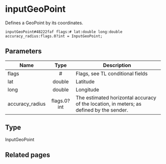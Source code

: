 # inputGeoPoint
Defines a GeoPoint by its coordinates.

```
inputGeoPoint#48222faf flags:# lat:double long:double accuracy_radius:flags.0?int = InputGeoPoint;
```

## Parameters
| Name | Type | Description |
| ---- | :----: | ----------- |
| flags | # | Flags, see TL conditional fields |
| lat | double | Latitude |
| long | double | Longitude |
| accuracy_radius | flags.0?int | The estimated horizontal accuracy of the location, in meters; as defined by the sender. |


## Type
InputGeoPoint

## Related pages
